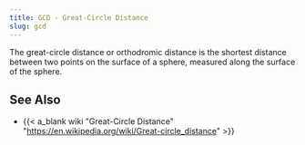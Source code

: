 ```yaml
---
title: GCD - Great-Circle Distance
slug: gcd
---
```


The great-circle distance or orthodromic distance is the shortest
distance between two points on the surface of a sphere,
measured along the surface of the sphere.

## See Also

* {{< a_blank wiki "Great-Circle Distance" "https://en.wikipedia.org/wiki/Great-circle_distance" >}}
